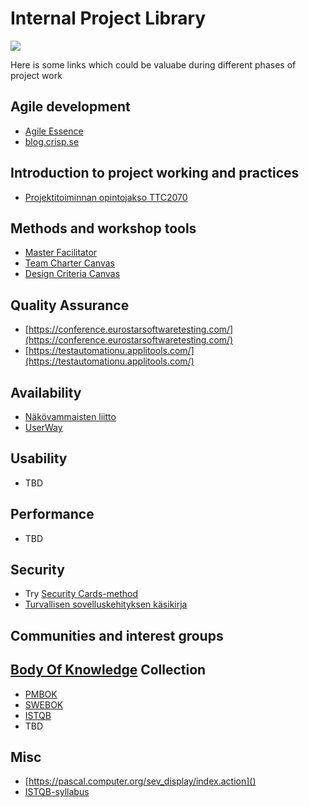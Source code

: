 # Internal Project Library

![](https://openclipart.org/image/400px/svg_to_png/185078/oldmanreadsabook.png)

Here is some links which could be valuabe during different phases of project work

## Agile development


* [Agile Essence](https://www.ivarjacobson.com/services/agile-essentials-starter-pack-agile-practices)
* [blog.crisp.se](https://blog.crisp.se/)


## Introduction to project working and practices

* [Projektitoiminnan opintojakso TTC2070](http://ttc2070.pages.labranet.jamk.fi)

## Methods and workshop tools

* [Master Facilitator](http://masterfacilitator.com/canvas-collection/)
* [Team Charter Canvas](https://designabetterbusiness.com/2017/08/24/team-charter-canvas/)
* [Design Criteria Canvas](https://skillsofthemodernage.com.au/downloads/playshop/dabb-design-criteria-canvas.pdf)

## Quality Assurance

* [https://conference.eurostarsoftwaretesting.com/](https://conference.eurostarsoftwaretesting.com/)
* [https://testautomationu.applitools.com/](https://testautomationu.applitools.com/)

## Availability


* [Näkövammaisten liitto](https://www.nkl.fi/fi)
* [UserWay](https://userway.org/)

## Usability

* TBD


## Performance

* TBD

## Security

* Try [Security Cards-method](http://securitycards.cs.washington.edu/cards.html)
* [Turvallisen sovelluskehityksen käsikirja](https://www.suomidigi.fi/ohjeet-ja-tuki/tyokalut/turvallisen-sovelluskehityksen-kasikirja)

## Communities and interest groups

## [Body Of Knowledge](https://en.wikipedia.org/wiki/Body_of_knowledge) Collection


* [PMBOK](https://www.pmi.org/pmbok-guide-standards)
* [SWEBOK](https://www.computer.org/web/swebok/v3)
* [ISTQB](https://www.istqb.org/)
* TBD


## Misc 
* [https://pascal.computer.org/sev_display/index.action]()
* [ISTQB-syllabus]()


